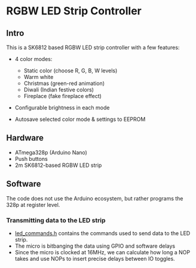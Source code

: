 # RGBW LED Strip Controller

## Intro

This is a SK6812 based RGBW LED strip controller with a few features:

- 4 color modes:

    - Static color (choose R, G, B, W levels)
    - Warm white
    - Christmas (green-red animation)
    - Diwali (Indian festive colors)
    - Fireplace (fake fireplace effect)
- Configurable brightness in each mode
- Autosave selected color mode & settings to EEPROM

## Hardware

- ATmega328p (Arduino Nano)
- Push buttons
- 2m SK6812-based RGBW LED strip

## Software

The code does not use the Arduino ecosystem, but rather programs the 328p at
register level.

### Transmitting data to the LED strip

- [led_commands.h](app/led_commands.h) contains the commands used to send data
to the LED strip.
- The micro is bitbanging the data using GPIO and software delays
- Since the micro is clocked at 16MHz, we can calculate how long a NOP takes
and use NOPs to insert precise delays between IO toggles.